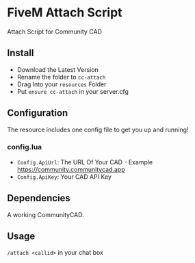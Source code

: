# FiveM Attach Script

Attach Script for Community CAD

## Install

- Download the Latest Version
- Rename the folder to `cc-attach`
- Drag Into your `resources` Folder
- Put `ensure cc-attach` in your server.cfg


## Configuration

The resource includes one config file to get you up and running!

### config.lua

- `Config.ApiUrl`: The URL Of Your CAD - Example https://community.communitycad.app
- `Config.ApiKey`: Your CAD API Key 

## Dependencies

A working CommunityCAD.

## Usage

`/attach <callid>` in your chat box
